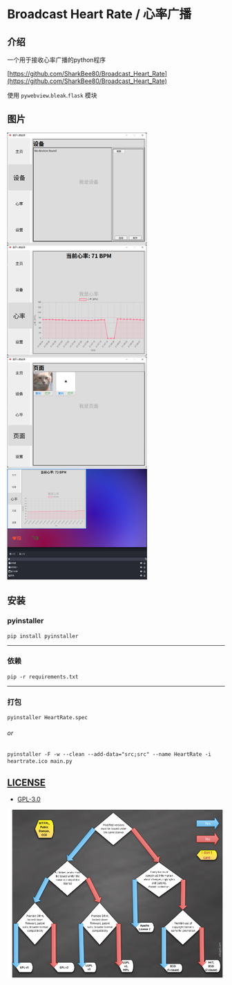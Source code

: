 # Broadcast Heart Rate / 心率广播

## 介绍
一个用于接收心率广播的python程序

[https://github.com/SharkBee80/Broadcast_Heart_Rate](https://github.com/SharkBee80/Broadcast_Heart_Rate)

使用 `pywebview`.`bleak`.`flask` 模块

## 图片
<div>
    <img alt="img.png" height="256" src="files/1.png"/>
    <img alt="img.png" height="256" src="files/2.png"/>
    <img alt="img.png" height="256" src="files/3.png"/>
    <img alt="img.png" height="256" src="files/obs.png">
</div>

## 安装
### pyinstaller
```shell
pip install pyinstaller
```
---
### 依赖
```shell 
pip -r requirements.txt
```
---
### 打包
```shell
pyinstaller HeartRate.spec
```
###### or
```shell
pyinstaller -F -w --clean --add-data="src;src" --name HeartRate -i heartrate.ico main.py
```

## [LICENSE](LICENSE)
* [GPL-3.0](https://opensource.org/license/gpl-3-0)
<div>
    <img width="512" src="files/licenses.png">
</div>
